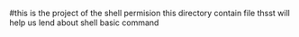 #this is the project of the shell permision
this directory contain file thsst will help us lend about shell basic command

